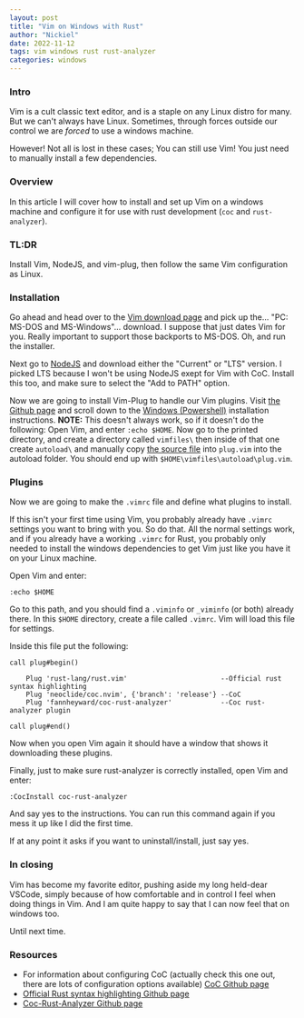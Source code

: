 ```yaml
---
layout: post
title: "Vim on Windows with Rust"
author: "Nickiel"
date: 2022-11-12
tags: vim windows rust rust-analyzer
categories: windows
---
```

### Intro
Vim is a cult classic text editor, and is a staple on any Linux distro for many. But we can't always have Linux. Sometimes, through forces outside our control we are *forced* to use a windows machine. 

However! Not all is lost in these cases; You can still use Vim! You just need to manually install a few dependencies.

### Overview
In this article I will cover how to install and set up Vim on a windows machine and configure it for use with rust development (`coc` and `rust-analyzer`).

### TL:DR
Install Vim, NodeJS, and vim-plug, then follow the same Vim configuration as Linux.

### Installation
Go ahead and head over to the [Vim download page](https://www.vim.org/download.php) and pick up the... "PC: MS-DOS and MS-Windows"... download. I suppose that just dates Vim for you. Really important to support those backports to MS-DOS. Oh, and run the installer. 

Next go to [NodeJS](https://nodejs.org/en/) and download either the "Current" or "LTS" version. I picked LTS because I won't be using NodeJS exept for Vim with CoC. Install this too, and make sure to select the "Add to PATH" option.

Now we are going to install Vim-Plug to handle our Vim plugins. Visit [the Github page](https://github.com/junegunn/vim-plug) and scroll down to the [Windows (Powershell)](https://github.com/junegunn/vim-plug#windows-powershell-1) installation instructions. 
**NOTE:** This doesn't always work, so if it doesn't do the following: Open Vim, and enter `:echo $HOME`. Now go to the printed directory, and create a directory called `vimfiles\` then inside of that one create `autoload\` and manually copy [the source file](https://raw.githubusercontent.com/junegunn/vim-plug/master/plug.vim) into `plug.vim` into the autoload folder. You should end up with `$HOME\vimfiles\autoload\plug.vim`.

### Plugins
Now we are going to make the `.vimrc` file and define what plugins to install. 

If this isn't your first time using Vim, you probably already have `.vimrc` settings you want to bring with you. So do that. All the normal settings work, and if you already have a working `.vimrc` for Rust, you probably only needed to install the windows dependencies to get Vim just like you have it on your Linux machine.

Open Vim and enter:
```VIM
:echo $HOME
```
Go to this path, and you should find a `.viminfo` or `_viminfo` (or both) already there. In this `$HOME` directory, create a file called `.vimrc`. Vim will load this file for settings.

Inside this file put the following:
```Vim
call plug#begin()

    Plug 'rust-lang/rust.vim'                       --Official rust syntax highlighting
    Plug 'neoclide/coc.nvim', {'branch': 'release'} --CoC   
    Plug 'fannheyward/coc-rust-analyzer'            --Coc rust-analyzer plugin

call plug#end()
```

Now when you open Vim again it should have a window that shows it downloading these plugins. 

Finally, just to make sure rust-analyzer is correctly installed, open Vim and enter:
```Vim
:CocInstall coc-rust-analyzer
```
And say yes to the instructions. You can run this command again if you mess it up like I did the first time.

If at any point it asks if you want to uninstall/install, just say yes.

### In closing
Vim has become my favorite editor, pushing aside my long held-dear VSCode, simply because of how comfortable and in control I feel when doing things in Vim. And I am quite happy to say that I can now feel that on windows too.

Until next time.

### Resources
- For information about configuring CoC (actually check this one out, there are lots of configuration options available) [CoC Github page](https://github.com/neoclide/coc.nvim/)
- [Official Rust syntax highlighting Github page](https://github.com/rust-lang/rust.vim)
- [Coc-Rust-Analyzer Github page](https://github.com/fannheyward/coc-rust-analyzer)

